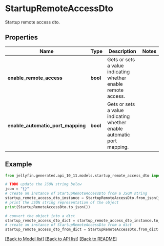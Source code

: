 # StartupRemoteAccessDto

Startup remote access dto.

## Properties

Name | Type | Description | Notes
------------ | ------------- | ------------- | -------------
**enable_remote_access** | **bool** | Gets or sets a value indicating whether enable remote access. | 
**enable_automatic_port_mapping** | **bool** | Gets or sets a value indicating whether enable automatic port mapping. | 

## Example

```python
from jellyfin.generated.api_10_11.models.startup_remote_access_dto import StartupRemoteAccessDto

# TODO update the JSON string below
json = "{}"
# create an instance of StartupRemoteAccessDto from a JSON string
startup_remote_access_dto_instance = StartupRemoteAccessDto.from_json(json)
# print the JSON string representation of the object
print(StartupRemoteAccessDto.to_json())

# convert the object into a dict
startup_remote_access_dto_dict = startup_remote_access_dto_instance.to_dict()
# create an instance of StartupRemoteAccessDto from a dict
startup_remote_access_dto_from_dict = StartupRemoteAccessDto.from_dict(startup_remote_access_dto_dict)
```
[[Back to Model list]](README.md#documentation-for-models) [[Back to API list]](README.md#documentation-for-api-endpoints) [[Back to README]](README.md)


